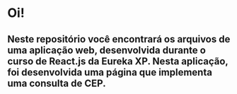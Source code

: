 # Oi!

## Neste repositório você encontrará os arquivos de uma aplicação web, desenvolvida durante o curso de React.js da Eureka XP. Nesta aplicação, foi desenvolvida uma página que implementa uma consulta de CEP.
